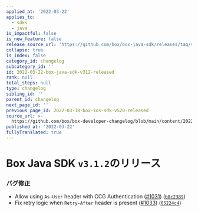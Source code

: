 ```yaml
---
applied_at: '2022-03-22'
applies_to:
  - sdks
  - java
is_impactful: false
is_new_feature: false
release_source_url: 'https://github.com/box/box-java-sdk/releases/tag/v3.1.2'
collapse: true
is_index: false
category_id: changelog
subcategory_id: ''
id: 2022-03-22-box-java-sdk-v312-released
rank: null
total_steps: null
type: changelog
sibling_id: ''
parent_id: changelog
next_page_id: ''
previous_page_id: 2022-03-18-box-ios-sdk-v520-released
source_url: >-
  https://github.com/box/box-developer-changelog/blob/main/content/2022/03-22-box-java-sdk-v312-released.md
published_at: '2022-03-22'
fullyTranslated: true
---
```

# Box Java SDK `v3.1.2`のリリース

### バグ修正

* Allow using `As-User` header with CCG Authentication ([#1031][1]) ([`b0c2389`][2])
* Fix retry logic when `Retry-After` header is present ([#1033][3]) ([`05224c4`][4])

[1]: https://github.com/box/box-java-sdk/issues/1031

[2]: https://github.com/box/box-java-sdk/commit/b0c238913cc1dbcecfd546a5eae68277c3c76d42

[3]: https://github.com/box/box-java-sdk/issues/1033

[4]: https://github.com/box/box-java-sdk/commit/05224c433d2a101a01959644674153df9542b711

